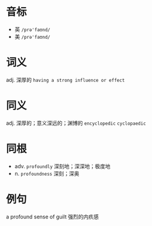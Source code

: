 # 音标

- 英 `/prə'faʊnd/`
- 美 `/prə'faʊnd/`

# 词义

adj. 深厚的
`having a strong influence or effect`

# 同义

adj. 深厚的；意义深远的；渊博的
`encyclopedic` `cyclopaedic`

# 同根

- adv. `profoundly` 深刻地；深深地；极度地
- n. `profoundness` 深刻；深奥

# 例句

a profound sense of guilt
强烈的内疚感


